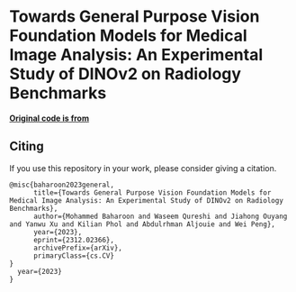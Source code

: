 # Towards General Purpose Vision Foundation Models for Medical Image Analysis: An Experimental Study of DINOv2 on Radiology Benchmarks

**[Original code is from](https://github.com/facebookresearch/dinov2)**

## Citing 

If you use this repository in your work, please consider giving a citation.

```
@misc{baharoon2023general,
      title={Towards General Purpose Vision Foundation Models for Medical Image Analysis: An Experimental Study of DINOv2 on Radiology Benchmarks}, 
      author={Mohammed Baharoon and Waseem Qureshi and Jiahong Ouyang and Yanwu Xu and Kilian Phol and Abdulrhman Aljouie and Wei Peng},
      year={2023},
      eprint={2312.02366},
      archivePrefix={arXiv},
      primaryClass={cs.CV}
}
  year={2023}
}
```
